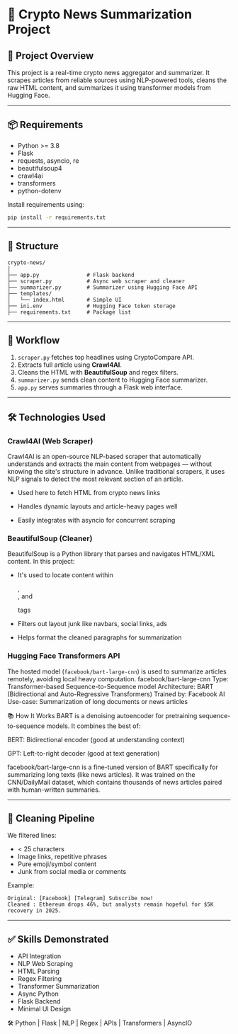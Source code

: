 
# 🧠 Crypto News Summarization Project

## 🚀 Project Overview

This project is a real-time crypto news aggregator and summarizer. It scrapes articles from reliable sources using NLP-powered tools, cleans the raw HTML content, and summarizes it using transformer models from Hugging Face.

---

## 📦 Requirements

- Python >= 3.8
- Flask
- requests, asyncio, re
- beautifulsoup4
- crawl4ai
- transformers
- python-dotenv

Install requirements using:

```bash
pip install -r requirements.txt
```

---

## 📁 Structure

```
crypto-news/
│
├── app.py               # Flask backend
├── scraper.py           # Async web scraper and cleaner
├── summarizer.py        # Summarizer using Hugging Face API
├── templates/
│   └── index.html       # Simple UI
├── ini.env              # Hugging Face token storage
├── requirements.txt     # Package list
```

---

## 🔄 Workflow

1. `scraper.py` fetches top headlines using CryptoCompare API.
2. Extracts full article using **Crawl4AI**.
3. Cleans the HTML with **BeautifulSoup** and regex filters.
4. `summarizer.py` sends clean content to Hugging Face summarizer.
5. `app.py` serves summaries through a Flask web interface.

---

## 🛠️ Technologies Used

### Crawl4AI (Web Scraper)
Crawl4AI is an open-source NLP-based scraper that automatically understands and extracts the main content from webpages — without knowing the site's structure in advance. Unlike traditional scrapers, it uses NLP signals to detect the most relevant section of an article.

- Used here to fetch HTML from crypto news links

- Handles dynamic layouts and article-heavy pages well

- Easily integrates with asyncio for concurrent scraping

### BeautifulSoup (Cleaner)
BeautifulSoup is a Python library that parses and navigates HTML/XML content. In this project:

- It's used to locate content within <article>, <div>, and <p> tags

- Filters out layout junk like navbars, social links, ads

- Helps format the cleaned paragraphs for summarization

### Hugging Face Transformers API
The hosted model (`facebook/bart-large-cnn`) is used to summarize articles remotely, avoiding local heavy computation.
facebook/bart-large-cnn
Type: Transformer-based Sequence-to-Sequence model
Architecture: BART (Bidirectional and Auto-Regressive Transformers)
Trained by: Facebook AI
Use-case: Summarization of long documents or news articles

📚 How It Works
BART is a denoising autoencoder for pretraining sequence-to-sequence models. It combines the best of:

BERT: Bidirectional encoder (good at understanding context)

GPT: Left-to-right decoder (good at text generation)

facebook/bart-large-cnn is a fine-tuned version of BART specifically for summarizing long texts (like news articles). It was trained on the CNN/DailyMail dataset, which contains thousands of news articles paired with human-written summaries.

---

## 🧹 Cleaning Pipeline

We filtered lines:
- < 25 characters
- Image links, repetitive phrases
- Pure emoji/symbol content
- Junk from social media or comments

Example:

```
Original: [Facebook] [Telegram] Subscribe now!
Cleaned : Ethereum drops 46%, but analysts remain hopeful for $5K recovery in 2025.
```

---

## ✅ Skills Demonstrated

- API Integration
- NLP Web Scraping
- HTML Parsing
- Regex Filtering
- Transformer Summarization
- Async Python
- Flask Backend
- Minimal UI Design



🛠️ Python | Flask | NLP | Regex | APIs | Transformers | AsyncIO
